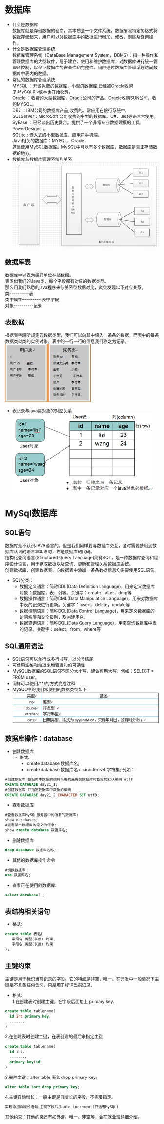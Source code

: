 # 数据库
* 什么是数据库  
数据库就是存储数据的仓库，其本质是一个文件系统，数据按照特定的格式将数据存储起来，用户可以对数据库中的数据进行增加，修改，删除及查询操作。  
* 什么是数据库管理系统  
数据库管理系统（DataBase Management System，DBMS）：指一种操作和管理数据库的大型软件，用于建立、使用和维护数据库，对数据库进行统一管理和控制，以保证数据库的安全性和完整性。用户通过数据库管理系统访问数据库中表内的数据。  
* 常见的数据库管理系统  
MYSQL	：开源免费的数据库，小型的数据库.已经被Oracle收购了.MySQL6.x版本也开始收费。  
Oracle	：收费的大型数据库，Oracle公司的产品。Oracle收购SUN公司，收购MYSQL。  
DB2		：IBM公司的数据库产品,收费的。常应用在银行系统中.  
SQLServer：MicroSoft 公司收费的中型的数据库。C#、.net等语言常使用。  
SyBase	：已经淡出历史舞台。提供了一个非常专业数据建模的工具PowerDesigner。  
SQLite	: 嵌入式的小型数据库，应用在手机端。  
Java相关的数据库：MYSQL，Oracle．  
这里使用MySQL数据库。MySQL中可以有多个数据库，数据库是真正存储数据的地方。  
* 数据库与数据库管理系统的关系  
![text](img/doc2801.png?raw=true)  
## 数据库表
数据库中以表为组织单位存储数据。  
表类似我们的Java类，每个字段都有对应的数据类型。  
那么用我们熟悉的java程序来与关系型数据对比，就会发现以下对应关系。  
类----------表  
类中属性----------表中字段  
对象----------记录  
## 表数据
根据表字段所规定的数据类型，我们可以向其中填入一条条的数据，而表中的每条数据类似类的实例对象。表中的一行一行的信息我们称之为记录。  
![text](img/doc2802.png?raw=true)  
* 表记录与java类对象的对应关系  
![text](img/doc2803.png?raw=true)  
# MySql数据库
## SQL语句
数据库是不认识JAVA语言的，但是我们同样要与数据库交互，这时需要使用到数据库认识的语言SQL语句，它是数据库的代码。  
结构化查询语言(Structured Query Language)简称SQL，是一种数据库查询和程序设计语言，用于存取数据以及查询、更新和管理关系数据库系统。  
创建数据库、创建数据表、向数据表中添加一条条数据信息均需要使用SQL语句。  
* SQL分类：
  + 数据定义语言：简称DDL(Data Definition Language)，用来定义数据库对象：数据库，表，列等。关键字：create，alter，drop等 
  + 数据操作语言：简称DML(Data Manipulation Language)，用来对数据库中表的记录进行更新。关键字：insert，delete，update等
  + 数据控制语言：简称DCL(Data Control Language)，用来定义数据库的访问权限和安全级别，及创建用户。
  + 数据查询语言：简称DQL(Data Query Language)，用来查询数据库中表的记录。关键字：select，from，where等
## SQL通用语法
* SQL语句可以单行或多行书写，以分号结尾
* 可使用空格和缩进来增强语句的可读性
* MySQL数据库的SQL语句不区分大小写，建议使用大写，例如：SELECT * FROM user。
* 同样可以使用/**/的方式完成注释
* MySQL中的我们常使用的数据类型如下  
![text](img/doc2804.png?raw=true)  
## 数据库操作：database
* 创建数据库
  + 格式:
    - create database 数据库名;
    - create database 数据库名 character set 字符集;
例如：  
```sql
#创建数据库 数据库中数据的编码采用的是安装数据库时指定的默认编码 utf8
CREATE DATABASE day21_1; 
#创建数据库 并指定数据库中数据的编码
CREATE DATABASE day21_2 CHARACTER SET utf8;
```
* 查看数据库
```sql
#查看数据库MySQL服务器中的所有的数据库:  
show databases;
#查看某个数据库的定义的信息:
show create database 数据库名;
```

* 删除数据库
```sql
drop database 数据库名称;
```

* 其他的数据库操作命令
```sql
#切换数据库：
use 数据库名;
```

* 查看正在使用的数据库:
```sql
select database();
```
## 表结构相关语句
* 格式:  
```sql
create table 表名(
   字段名 类型(长度) 约束,
   字段名 类型(长度) 约束
);
```
## 主键约束
主键是用于标识当前记录的字段。它的特点是非空，唯一。在开发中一般情况下主键是不具备任何含义，只是用于标识当前记录。  
* 格式:  
1.在创建表时创建主键，在字段后面加上  primary key.    
```sql
create table tablename(	
  id int primary key,
  .......
)
```
2.在创建表时创建主键，在表创建的最后来指定主键  
```sql
create table tablename(						
  id int，
  .......，
  primary key(id)
)
```
3.删除主键：alter table 表名 drop primary key;  
```sql
alter table sort drop primary key;
```
4.主键自动增长：一般主键是自增长的字段，不需要指定。  
```
实现添加自增长语句,主键字段后加auto_increment(只适用MySQL)
```
其他约束：其他约束还有如外键、唯一、非空等，会在就业班详细介绍。  

